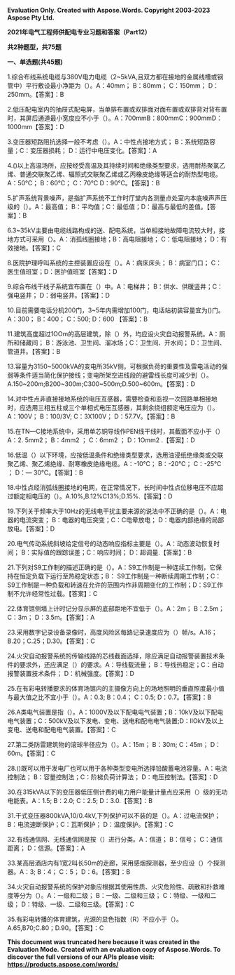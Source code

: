 ﻿**Evaluation Only. Created with Aspose.Words. Copyright 2003-2023 Aspose Pty Ltd.**

**2021年电气工程师供配电专业习题和答案（Part12）**

**共2种题型，共75题**

**一、单选题(共45题)**

1\.综合布线系统电缆与380V电力电缆（2~5kVA,且双方都在接地的金属线槽或钢管中）平行敷设最小净距为（）。A：40mm； B：80mm； C：150mm； D：250mm。【答案】：B

2\.低压配电室内的抽屉式配电屏，当单排布置或双排面对面布置或双排背对背布置时，其屏后通道最小宽度应不小于（）。A：700mmB：800mmC：900mmD：1000mm【答案】：D

3\.变压器短路阻抗选择一般不考虑（）。A：中性点接地方式； B：系统短路容量；C：变压器损耗； D：运行中电压变化。【答案】：A

4\.()以上高温场所，应按经受高温及其持续时间和绝缘类型要求，选用耐热聚氯乙烯、普通交联聚乙烯、辐照式交联聚乙烯或乙丙橡皮绝缘等适合的耐热型电缆。A：50℃； B：60℃； C：70℃ D：90℃。【答案】：B

5\.扩声系统背景噪声，是指扩声系统不工作时厅堂内各测量点处室内本底噪声声压级的（）。A：最高值； B：平均值；C：最低值；D：最高与最低的差值。【答案】：B

6\.3~35kV主要由电缆线路构成的送、配电系统，当单相接地故障电流较大时，接地方式可采用（〉。A：消孤线圏接地；B：高电阻接地； C：低电阻接地； D：有效接地。【答案】：C

8\.医院护理呼叫系统的主控装置应设在（）。A：病床床头； B：病室门口； C：医生值班室；D：医护值班室【答案】：D

9\.综合布线干线子系统宜布置在（）中。A：电梯井； B：供水、供暖竖井；C：强电竖井； D：弱电竖井。【答案】：D

10\.目前需要电话分机200门，3~5年内需增加100门，电话站初装容量宜为()门。A：300； B：400； C：500; D：600 【答案】：B

11\.建筑高度超过1OOm的高层建筑，除（）外，均应设火灾自动报警系统。A：厕所和储藏间； B：游泳池、卫生间、溜冰场；C：卫生间、开水间； D：卫生间、管道井。【答案】：B

13\.容量为3150~5000kVA的变电所35kV侧，可根据负荷的重要性及雷电活动的强弱等条件适当简化保护接线；变电所架空进线段的避雷线长度可减少到（）。A.150~200m;B200~300m;C300~500m;D.500~600m。【答案】：D

14\.对中性点非直接接地系统的电压互感器，需要检查和监视一次回路单相接地时，应选用三相五柱或三个单相式电压互感器，其剩余绕组额定电压应为（）。A：100V； B：100/3V; C：3X100V； D：57.7V。【答案】：B

15\.在TN—C接地系统中，采用单芯铜导线作PEN线干线时，其截面不应小于（）A：2. 5mm2； B：4mm2 ； C：6mm2 ； D：1Omm2 .【答案】：D

16\.低温（）以下环境，应按低温条件和绝缘类型要求，选用油浸纸绝缘类或交联聚乙烯、聚乙烯绝缘、耐寒橡皮绝缘电缆。A：-10℃； B：-20℃； C：-25℃ ； D：— 30℃。【答案】：B

18\.中性点经消弧线圈接地的电网，在正常情况下，长时间中性点位移电压不应超过额定相电压的（）。A.10%,B.12%C13%;D.15%.【答案】：D

19\.下列关于频率大于10Hz的无线电干扰主要来源的说法中不正确的是（）。A：电器的电流突变； B：电器的电压突变；C：C电晕放电； D：电器内部绝缘的局部放电。【答案】：D

20\.电气传动系统斜坡给定信号的动态响应指标主要是（）。A：动态波动恢复时间； B：实际值的跟踪误差；C：响应时间； D：超调量.【答案】：B

21\.下列对S9工作制的描述正确的是（）。A：S9工作制是一种连续工作制，它保持在恒定负载下运行至热稳定状态；B： S9工作制是一种断续周期工作制；C：S9工作制是一种负载和转速在允许的范围内作非周期变化的工作制；D：S9工作制不允许经常性过载。【答案】：C

22\.体育馆侧墙上计时记分显示屏的底部距地不宜低于（）。A：2m； B：2.5m； C：3m； D：3.5m。【答案】：A

23\.采用数字记录设备录像时，高度风险区每路记录速度应为（）帧/s。A.16；B.20；C.25；D.30。【答案】：C

24\.火灾自动报警系统的传输线路的芯线截面选择，除应满足自动报警装置技术条件的要求外，还应满足（）的要求。A：导线载流量； B：导线热稳定；C：自动报警装置技术条件； D：机械强度。【答案】：D

25\.在有彩电转播要求的体育场馆内的主摄像方向上的场地照明的垂直照度最小值与最大值之比不宜小于（）。A：0.3; B：0.4； C：0.5; D：0.7。【答案】：B

26\.A类电气装置是指（）。A：1000V及以下配电电气装置；B：10kV及以下配电电气装置；C：500kV及以下发电、变电、送电和配电电气装置;D：llOkV及以上变电、送电和配电电气装置。【答案】：C

27\.第二类防雷建筑物的滚球半径应为（）。A：15m； B：30m; C：45m； D：60m。【答案】：C

28\.()既可以用于发电厂也可以用于各种类型变电所选择铅酸蓄电池容量。A：电流控制法； B：容量控制法；C：阶梯负荷计算法； D：电压控制法。【答案】：D

30\.在315kVA以下的变压器低压侧计费的电力用户能量计量点应采用（〉级的无功电能表。A：1.5; B：2.0; C：2.5; D：3.0.【答案】：B

31\.干式变压器800kVA,10/0.4kV,下列保护可以不装的是（）。A：过电流保护； B：电流速断保护；C：瓦斯保护； D：温度保护。【答案】：C

32\.有线通信网、无线通信网是按（）进行分类。A：信道； B：信号； C：通信距离； D：信源。【答案】：A

33\.某高层酒店内有1宽2叫长50m的走廊，采用感烟探测器，至少应设（）个探测器。A：3; B：4； C：5； D：6。【答案】：B

34\.火灾自动报警系统的保护对象应根据其使用性质、火灾危险性、疏散和扑救难度等分为（）。A：一级和二级； B：一级、二级和三级； C：特级、一级和二级； D：特级、一级、二级和三级。【答案】：C

35\.有彩电转播的体育建筑，光源的显色指数（R）不应小于（）。A.65,B70;C.80；D.90。【答案】：C

**This document was truncated here because it was created in the Evaluation Mode.**
**Created with an evaluation copy of Aspose.Words. To discover the full versions of our APIs please visit: https://products.aspose.com/words/**
